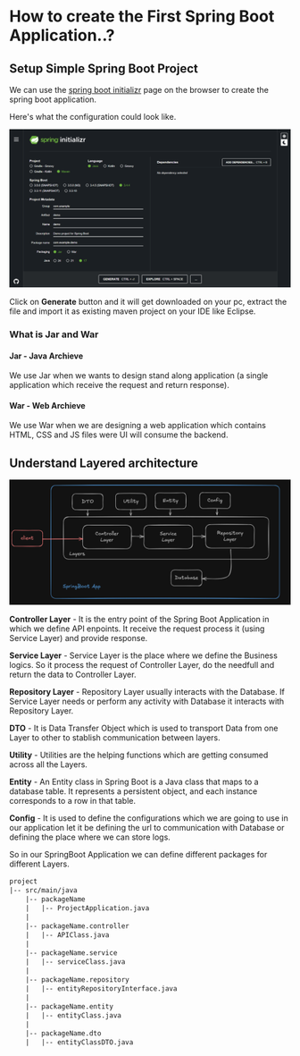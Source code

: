 # How to create the First Spring Boot Application..?

## Setup Simple Spring Boot Project

We can use the [spring boot initializr](https://start.spring.io/) page on the browser to create the spring boot application.

Here's what the configuration could look like.

![Spring Boot Initializr](../screenshots/springbootinitializr.png)

Click on **Generate** button and it will get downloaded on your pc, extract the file and import it as existing maven project on your IDE like Eclipse.

### What is Jar and War

#### Jar - Java Archieve
We use Jar when we wants to design stand along application (a single application which receive the request and return response).

#### War - Web Archieve
We use War when we are designing a web application which contains HTML, CSS and JS files were UI will consume the backend. 


## Understand Layered architecture

![Spring Boot Initializr](../screenshots/layers%20in%20springboot.png)

**Controller Layer** - It is the entry point of the Spring Boot Application in which we define API enpoints. It receive the request process it (using Service Layer) and provide response.

**Service Layer** - Service Layer is the place where we define the Business logics. So it process the request of Controller Layer, do the needfull and return the data to Controller Layer.

**Repository Layer** - Repository Layer usually interacts with the Database. If Service Layer needs or perform any activity with Database it interacts with Repository Layer.

**DTO** - It is Data Transfer Object which is used to transport Data from one Layer to other to stablish communication between layers.

**Utility** - Utilities are the helping functions which are getting consumed across all the Layers.

**Entity** - An Entity class in Spring Boot is a Java class that maps to a database table. It represents a persistent object, and each instance corresponds to a row in that table.

**Config** - It is used to define the configurations which we are going to use in our application let it be defining the url to communication with Database or defining the place where we can store logs.

So in our SpringBoot Application we can define different packages for different Layers.


```
project
|-- src/main/java
    |-- packageName
    |   |-- ProjectApplication.java
    |
    |-- packageName.controller
    |   |-- APIClass.java
    |
    |-- packageName.service
    |   |-- serviceClass.java
    |
    |-- packageName.repository
    |   |-- entityRepositoryInterface.java
    |
    |-- packageName.entity
    |   |-- entityClass.java
    |
    |-- packageName.dto
    |   |-- entityClassDTO.java

```